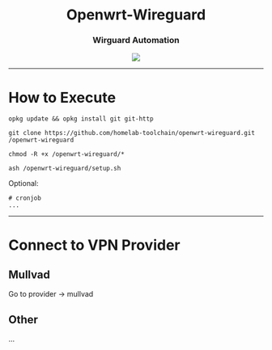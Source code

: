 <h1 align="center">Openwrt-Wireguard</h1>
<h3 align="center">Wirguard Automation</h3>

<p align="center">
<a href="#">
<img src="https://img.shields.io/github/last-commit/homelab-toolchain/openwrt-wireguard/main?style=for-the-badge"/>
</a>
</p>

---

# How to Execute

```
opkg update && opkg install git git-http

git clone https://github.com/homelab-toolchain/openwrt-wireguard.git /openwrt-wireguard

chmod -R +x /openwrt-wireguard/*

ash /openwrt-wireguard/setup.sh
```

Optional:

```
# cronjob
...
```

---

# Connect to VPN Provider

## Mullvad

Go to provider -> mullvad

## Other

...